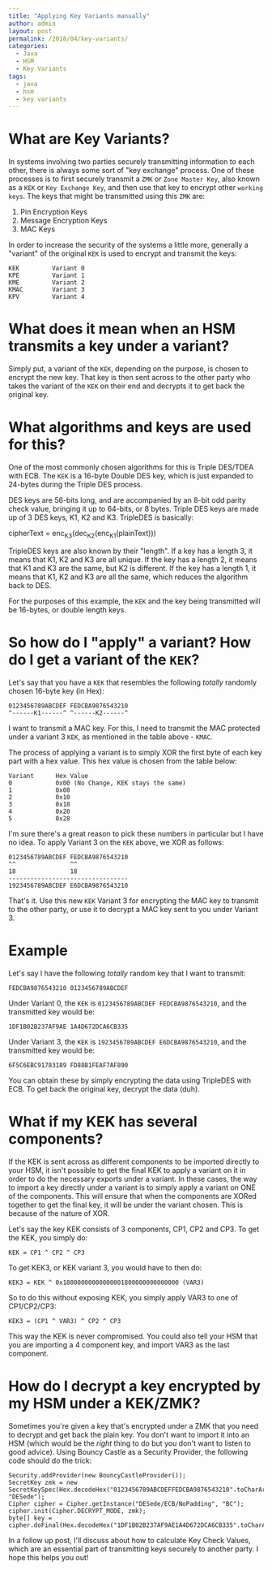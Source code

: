 ```yaml
---
title: "Applying Key Variants manually"
author: admin
layout: post
permalink: /2018/04/key-variants/
categories:
  - Java
  - HSM
  - Key Variants
tags:
  - java
  - hsm
  - key variants
---
```

# What are Key Variants?
In systems involving two parties securely transmitting information to each other, there is always some sort of "key exchange" process. One of these processes is to first securely transmit a `ZMK` or `Zone Master Key`, also known as a `KEK` or `Key Exchange Key`, and then use that key to encrypt other `working keys`. The keys that might be transmitted using this `ZMK` are:

1. Pin Encryption Keys
2. Message Encryption Keys
3. MAC Keys

In order to increase the security of the systems a little more, generally a "variant" of the original `KEK` is used to encrypt and transmit the keys:

```
KEK         Variant 0
KPE         Variant 1
KME         Variant 2
KMAC        Variant 3
KPV         Variant 4
```

# What does it mean when an HSM transmits a key under a variant?
Simply put, a variant of the `KEK`, depending on the purpose, is chosen to encrypt the new key. That key is then sent across to the other party who takes the variant of the `KEK` on their end and decrypts it to get back the original key.

# What algorithms and keys are used for this?
One of the most commonly chosen algorithms for this is Triple DES/TDEA with ECB. The `KEK` is a 16-byte Double DES key, which is just expanded to 24-bytes during the Triple DES process.

DES keys are 56-bits long, and are accompanied by an 8-bit odd parity check value, bringing it up to 64-bits, or 8 bytes. Triple DES keys are made up of 3 DES keys, K1, K2 and K3. TripleDES is basically:

cipherText = enc<sub>K3</sub>(dec<sub>K2</sub>(enc<sub>K1</sub>(plainText)))

TripleDES keys are also known by their "length". If a key has a length 3, it means that K1, K2 and K3 are all unique. If the key has a length 2, it means that K1 and K3 are the same, but K2 is different. If the key has a length 1, it means that K1, K2 and K3 are all the same, which reduces the algorithm back to DES.

For the purposes of this example, the `KEK` and the key being transmitted will be 16-bytes, or double length keys.

# So how do I "apply" a variant? How do I get a variant of the `KEK`?
Let's say that you have a `KEK` that resembles the following *totally* randomly chosen 16-byte key (in Hex):

```
0123456789ABCDEF FEDCBA9876543210
^------K1------^ ^------K2------^
```

I want to transmit a MAC key. For this, I need to transmit the MAC protected under a variant 3 `KEK`, as mentioned in the table above - `KMAC`.

The process of applying a variant is to simply XOR the first byte of each key part with a hex value. This hex value is chosen from the table below:

```
Variant      Hex Value
0            0x00 (No Change, KEK stays the same)
1            0x08
2            0x10
3            0x18
4            0x20
5            0x28
```

I'm sure there's a great reason to pick these numbers in particular but I have no idea. To apply Variant 3 on the `KEK` above, we XOR as follows:

```
0123456789ABCDEF FEDCBA9876543210
^^               ^^
18               18
---------------------------------
1923456789ABCDEF E6DCBA9876543210
```

That's it. Use this new `KEK` Variant 3 for encrypting the MAC key to transmit to the other party, or use it to decrypt a MAC key sent to you under Variant 3.

# Example
Let's say I have the following *totally* random key that I want to transmit:

```
FEDCBA9876543210 0123456789ABCDEF
```

Under Variant 0, the `KEK` is `0123456789ABCDEF FEDCBA9876543210`, and the transmitted key would be:

```
1DF1B02B237AF9AE 1A4D672DCA6CB335
```

Under Variant 3, the `KEK` is `1923456789ABCDEF E6DCBA9876543210`, and the transmitted key would be:

```
6F5C6EBC91783189 FD88B1FEAF7AF890
```

You can obtain these by simply encrypting the data using TripleDES with ECB. To get back the original key, decrypt the data (duh).

# What if my KEK has several components?
If the KEK is sent across as different components to be imported directly to your HSM, it isn't possible to get the final KEK to apply a variant on it in order to do the necessary exports under a variant. In these cases, the way to import a key directly under a variant is to simply apply a variant on ONE of the components. This will ensure that when the components are XORed together to get the final key, it will be under the variant chosen. This is because of the nature of XOR.

Let's say the key KEK consists of 3 components, CP1, CP2 and CP3. To get the KEK, you simply do:

```
KEK = CP1 ^ CP2 ^ CP3
```

To get KEK3, or KEK variant 3, you would have to then do:

```
KEK3 = KEK ^ 0x18000000000000001800000000000000 (VAR3)
```

So to do this without exposing KEK, you simply apply VAR3 to one of CP1/CP2/CP3:

```
KEK3 = (CP1 ^ VAR3) ^ CP2 ^ CP3
```

This way the KEK is never compromised. You could also tell your HSM that you are importing a 4 component key, and import VAR3 as the last component.

# How do I decrypt a key encrypted by my HSM under a KEK/ZMK?
Sometimes you're given a key that's encrypted under a ZMK that you need to decrypt and get back the plain key. You don't want to import it into an HSM (which would be the *right* thing to do but you don't want to listen to good advice). Using Bouncy Castle as a Security Provider, the following code should do the trick:

```
Security.addProvider(new BouncyCastleProvider());
SecretKey zmk = new SecretKeySpec(Hex.decodeHex("0123456789ABCDEFFEDCBA9876543210".toCharArray()), "DESede");
Cipher cipher = Cipher.getInstance("DESede/ECB/NoPadding", "BC");
cipher.init(Cipher.DECRYPT_MODE, zmk);
byte[] key = cipher.doFinal(Hex.decodeHex("1DF1B02B237AF9AE1A4D672DCA6CB335".toCharArray()));
```

In a follow up post, I'll discuss about how to calculate Key Check Values, which are an essential part of transmitting keys securely to another party. I hope this helps you out!